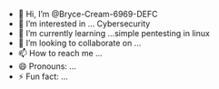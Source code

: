 - 👋 Hi, I’m @Bryce-Cream-6969-DEFC
- 👀 I’m interested in ... Cybersecurity
- 🌱 I’m currently learning ...simple pentesting in linux
- 💞️ I’m looking to collaborate on ...
- 📫 How to reach me ...
- 😄 Pronouns: ...
- ⚡ Fun fact: ...

<!---
Bryce-Cream-6969-DEFC/Bryce-Cream-6969-DEFC is a ✨ special ✨ repository because its `README.md` (this file) appears on your GitHub profile.
You can click the Preview link to take a look at your changes.
--->
